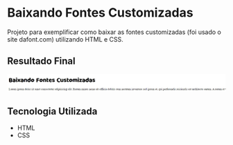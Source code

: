 # Baixando Fontes Customizadas
Projeto para exemplificar como baixar as fontes customizadas (foi usado o site dafont.com) utilizando HTML e CSS.

## Resultado Final

[<img src="./resultado1.jpg" alt="baixando fontes customizadas usando HTML e CSS">](https://priscila199.github.io/baixando-fontes-customizadas/)

## Tecnologia Utilizada
- HTML
- CSS